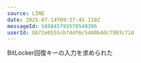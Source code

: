```yaml
---
source: LINE
date: 2025-07-14T09:37:45.110Z
messageId: 569845793578549396
userId: Ub72e0555cbf4df6c5440b4dc7993c71d
---
```


BitLocker回復キーの入力を求められた